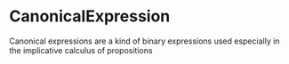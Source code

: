 # CanonicalExpression
Canonical expressions are a kind of binary expressions used especially in the implicative calculus of propositions
